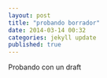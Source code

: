 ```yaml
---
layout: post
title: "probando borrador"
date: 2014-03-14 00:32
categories: jekyll update
published: true
---
```


Probando con un draft
